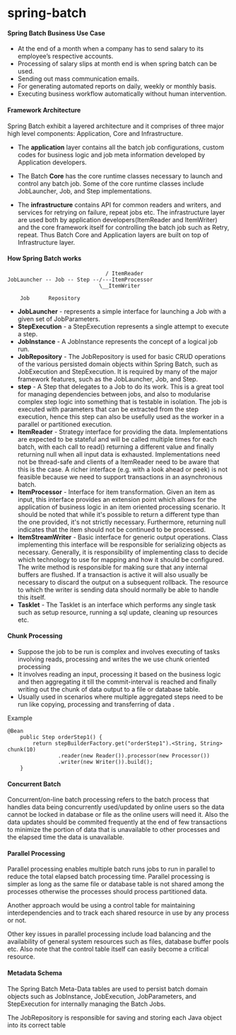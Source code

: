 # spring-batch

#### Spring Batch Business Use Case
- At the end of a month when a company has to send salary to its employee’s respective accounts.
- Processing of salary slips at month end is when spring batch can be used.
- Sending out mass communication emails.
- For generating automated reports on daily, weekly or monthly basis.
- Executing business workflow automatically without human intervention.

#### Framework Architecture

Spring Batch exhibit a layered architecture and it comprises of three major high level components: 
Application, Core and Infrastructure.

- The **application** layer contains all the batch job configurations, custom codes for business logic and job meta information developed by Application developers.

- The Batch **Core** has the core runtime classes necessary to launch and control any batch job. Some of the core runtime classes include JobLauncher, Job, and Step implementations.

- The **infrastructure** contains API for common readers and writers, and services for retrying on failure, repeat jobs etc. The infrastructure layer are used both by application developers(ItemReader and ItemWriter) and the core framework itself for controlling the batch job such as Retry, repeat. Thus Batch Core and Application layers are built on top of Infrastructure layer.

#### How Spring Batch works
```
                               / ItemReader
JobLauncher -- Job -- Step --/---ItemProcessor
                             \__ItemWriter
                            
    Job      Repository
```
- **JobLauncher** - represents a simple interface for launching a Job with a given set of JobParameters.
- **StepExecution** - a StepExecution represents a single attempt to execute a step.
- **JobInstance** - A JobInstance represents the concept of a logical job run.
- **JobRepository** - The JobRepository is used for basic CRUD operations of the various persisted domain objects within Spring Batch, such as JobExecution and StepExecution. It is required by many of the major framework features, such as the JobLauncher, Job, and Step.
- **step** - A Step that delegates to a Job to do its work. This is a great tool for managing dependencies between jobs, and also to modularise complex step logic into something that is testable in isolation. The job is executed with parameters that can be extracted from the step execution, hence this step can also be usefully used as the worker in a parallel or partitioned execution.
- **ItemReader** - Strategy interface for providing the data. Implementations are expected to be stateful and will be called multiple times for each batch, with each call to read() returning a different value and finally returning null when all input data is exhausted. Implementations need not be thread-safe and clients of a ItemReader need to be aware that this is the case. A richer interface (e.g. with a look ahead or peek) is not feasible because we need to support transactions in an asynchronous batch.
- **ItemProcessor** - Interface for item transformation. Given an item as input, this interface provides an extension point which allows for the application of business logic in an item oriented processing scenario. It should be noted that while it's possible to return a different type than the one provided, it's not strictly necessary. Furthermore, returning null indicates that the item should not be continued to be processed.
- **ItemStreamWriter** - Basic interface for generic output operations. Class implementing this interface will be responsible for serializing objects as necessary. Generally, it is responsibility of implementing class to decide which technology to use for mapping and how it should be configured. The write method is responsible for making sure that any internal buffers are flushed. If a transaction is active it will also usually be necessary to discard the output on a subsequent rollback. The resource to which the writer is sending data should normally be able to handle this itself.
- **Tasklet** - The Tasklet is an interface which performs any single task such as setup resource, running a sql update, cleaning up resources etc.

#### Chunk Processing
- Suppose the job to be run is complex and involves executing of tasks involving reads, processing and writes the we use chunk oriented processing
- It involves reading an input, processing it based on the business logic and then aggregating it till the commit-interval is reached and finally writing out the chunk of data output to a file or database table.
- Usually used in scenarios where multiple aggregated steps need to be run like copying, processing and transferring of data .

Example
```
@Bean
	public Step orderStep1() {
		return stepBuilderFactory.get("orderStep1").<String, String> chunk(10)
				.reader(new Reader()).processor(new Processor())
				.writer(new Writer()).build();
	}
```

#### Concurrent Batch
Concurrent/on-line batch processing refers to the batch process that handles data being concurrently used/updated by online users so the data cannot be locked in database or file as the online users will need it. Also the data updates should be commited frequently at the end of few transactions to minimize the portion of data that is unavailable to other processes and the elapsed time the data is unavailable.

#### Parallel Processing
Parallel processing enables multiple batch runs jobs to run in parallel to reduce the total elapsed batch processing time. Parallel processing is simpler as long as the same file or database table is not shared among the processes otherwise the processes should process partitioned data.

Another approach would be using a control table for maintaining interdependencies and to track each shared resource in use by any process or not.

Other key issues in parallel processing include load balancing and the availability of general system resources such as files, database buffer pools etc. Also note that the control table itself can easily become a critical resource.

#### Metadata Schema
The Spring Batch Meta-Data tables are used to persist batch domain objects such as JobInstance, JobExecution, JobParameters, and StepExecution for internally managing the Batch Jobs.

The JobRepository is responsible for saving and storing each Java object into its correct table

